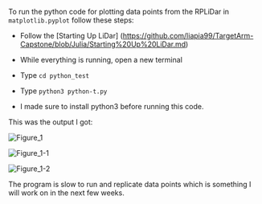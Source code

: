 To run the python code for plotting data points from the RPLiDar in ```matplotlib.pyplot``` follow these steps:

  - Follow the [Starting Up LiDar] (https://github.com/liapia99/TargetArm-Capstone/blob/Julia/Starting%20Up%20LiDar.md)
  - While everything is running, open a new terminal
  - Type ```cd python_test```
  - Type ```python3 python-t.py```

  - I made sure to install python3 before running this code.

This was the output I got:

![Figure_1](https://github.com/liapia99/TargetArm-Capstone/assets/98356859/b7671053-f1d8-49af-9a20-ff2f0355d3c7)

![Figure_1-1](https://github.com/liapia99/TargetArm-Capstone/assets/98356859/11618d0b-9e50-4e01-b965-ee6777aa1cb2)

![Figure_1-2](https://github.com/liapia99/TargetArm-Capstone/assets/98356859/498101fe-2efe-4312-bb1c-637320ee537f)

The program is slow to run and replicate data points which is something I will work on in the next few weeks. 
